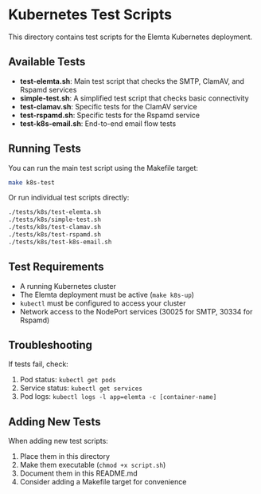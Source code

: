 # Kubernetes Test Scripts

This directory contains test scripts for the Elemta Kubernetes deployment.

## Available Tests

- **test-elemta.sh**: Main test script that checks the SMTP, ClamAV, and Rspamd services
- **simple-test.sh**: A simplified test script that checks basic connectivity
- **test-clamav.sh**: Specific tests for the ClamAV service
- **test-rspamd.sh**: Specific tests for the Rspamd service
- **test-k8s-email.sh**: End-to-end email flow tests

## Running Tests

You can run the main test script using the Makefile target:

```bash
make k8s-test
```

Or run individual test scripts directly:

```bash
./tests/k8s/test-elemta.sh
./tests/k8s/simple-test.sh
./tests/k8s/test-clamav.sh
./tests/k8s/test-rspamd.sh
./tests/k8s/test-k8s-email.sh
```

## Test Requirements

- A running Kubernetes cluster
- The Elemta deployment must be active (`make k8s-up`)
- `kubectl` must be configured to access your cluster
- Network access to the NodePort services (30025 for SMTP, 30334 for Rspamd)

## Troubleshooting

If tests fail, check:

1. Pod status: `kubectl get pods`
2. Service status: `kubectl get services`
3. Pod logs: `kubectl logs -l app=elemta -c [container-name]`

## Adding New Tests

When adding new test scripts:

1. Place them in this directory
2. Make them executable (`chmod +x script.sh`)
3. Document them in this README.md
4. Consider adding a Makefile target for convenience 